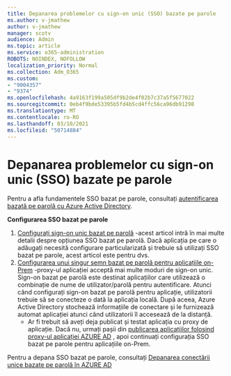 ```yaml
---
title: Depanarea problemelor cu sign-on unic (SSO) bazate pe parole
ms.author: v-jmathew
author: v-jmathew
manager: scotv
audience: Admin
ms.topic: article
ms.service: o365-administration
ROBOTS: NOINDEX, NOFOLLOW
localization_priority: Normal
ms.collection: Adm_O365
ms.custom:
- "9004357"
- "9374"
ms.openlocfilehash: 4a9163f199a505df9b2de4f02b7c37a5f5677022
ms.sourcegitcommit: 0eb4f9bde53395b5fd4b5cd4ffc56ca96db91298
ms.translationtype: MT
ms.contentlocale: ro-RO
ms.lasthandoff: 03/10/2021
ms.locfileid: "50714884"
---
```

# <a name="troubleshoot-password-based-seamless-single-sign-on-sso-issues"></a>Depanarea problemelor cu sign-on unic (SSO) bazate pe parole

Pentru a afla fundamentele SSO bazat pe parole, consultați [autentificarea bazată pe parolă cu Azure Active Directory](https://docs.microsoft.com/azure/active-directory/fundamentals/auth-password-based-sso).

**Configurarea SSO bazat pe parole**

1. [Configurați sign-on unic bazat pe parolă](https://docs.microsoft.com/azure/active-directory/manage-apps/configure-password-single-sign-on-non-gallery-applications) -acest articol intră în mai multe detalii despre opțiunea SSO bazat pe parolă. Dacă aplicația pe care o adăugați necesită configurare particularizată și trebuie să utilizați SSO bazat pe parole, acest articol este pentru dvs.
2. [Configurarea unui singur semn bazat pe parolă pentru aplicațiile on-Prem](https://docs.microsoft.com/azure/active-directory/manage-apps/application-proxy-configure-single-sign-on-password-vaulting) -proxy-ul aplicației acceptă mai multe moduri de sign-on unic. Sign-on bazat pe parolă este destinat aplicațiilor care utilizează o combinație de nume de utilizator/parolă pentru autentificare. Atunci când configurați sign-on bazat pe parolă pentru aplicație, utilizatorii trebuie să se conecteze o dată la aplicația locală. După aceea, Azure Active Directory stochează informațiile de conectare și le furnizează automat aplicației atunci când utilizatorii îl accesează de la distanță.
    - Ar fi trebuit să aveți deja publicat și testat aplicația cu proxy de aplicație. Dacă nu, urmați pașii din [publicarea aplicațiilor folosind proxy-ul aplicației AZURE AD](https://docs.microsoft.com/azure/active-directory/manage-apps/application-proxy-add-on-premises-application) , apoi continuați configurația SSO bazat pe parole pentru aplicațiile on-Prem.

Pentru a depana SSO bazat pe parole, consultați [Depanarea conectării unice bazate pe parolă în AZURE AD](https://docs.microsoft.com/azure/active-directory/manage-apps/troubleshoot-password-based-sso)
